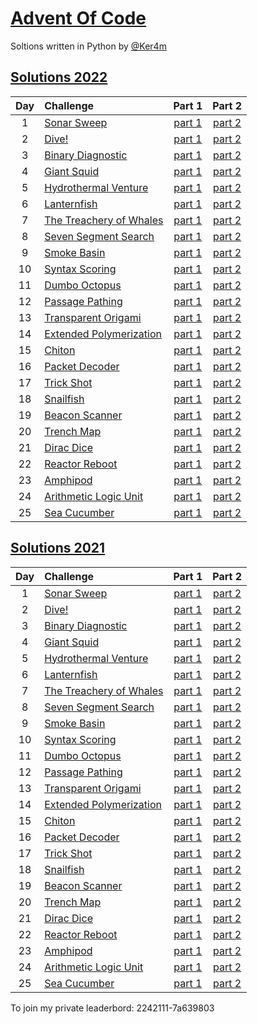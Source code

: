 # [Advent Of Code ](https://adventofcode.com/)
Soltions written in Python by [@Ker4m](https://github.com/Ker4m)

## [Solutions 2022](2022/)
| Day | Challenge | Part 1 | Part 2 |
|:---:|:---|:---:|:---:|
| 1 | [Sonar Sweep](https://adventofcode.com/2021/day/1) | [part 1](./Day01/part1.py) | [part 2](./day-01/part2.py) |
| 2 | [Dive!](https://adventofcode.com/2021/day/2) | [part 1](./Day02/part1.py) | [part 2](./day-02/part2.py) |
| 3 | [Binary Diagnostic](https://adventofcode.com/2021/day/3) | [part 1](./Day03/part1.py) | [part 2](./day-03/part2.py) |
| 4 | [Giant Squid](https://adventofcode.com/2021/day/4) | [part 1](./Day04/part1.py) | [part 2](./day-04/part2.py) |
| 5 | [Hydrothermal Venture](https://adventofcode.com/2021/day/5) | [part 1](./day-05/part1.py) | [part 2](./day-05/part2.py) |
| 6 | [Lanternfish](https://adventofcode.com/2021/day/6) | [part 1](./day-06/part1.py) | [part 2](./day-06/part2.py) |
| 7 | [The Treachery of Whales](https://adventofcode.com/2021/day/7) | [part 1](./day-07/part1.py) | [part 2](./day-07/part2.py) |
| 8 | [Seven Segment Search](https://adventofcode.com/2021/day/8) | [part 1](./day-08/part1.py) | [part 2](./day-08/part2.py) |
| 9 | [Smoke Basin](https://adventofcode.com/2021/day/9) | [part 1](./day-09/part1.py) | [part 2](./day-09/part2.py) |
| 10 | [Syntax Scoring](https://adventofcode.com/2021/day/10) | [part 1](./day-10/part1.py) | [part 2](./day-10/part2.py) |
| 11 | [Dumbo Octopus](https://adventofcode.com/2021/day/11) | [part 1](./day-11/part1.py) | [part 2](./day-11/part2.py) |
| 12 | [Passage Pathing](https://adventofcode.com/2021/day/12) | [part 1](./day-12/part12.py) | [part 2](./day-12/part12.py) |
| 13 | [Transparent Origami](https://adventofcode.com/2021/day/13) | [part 1](./day-13/part1.py) | [part 2](./day-13/part2.py) |
| 14 | [Extended Polymerization](https://adventofcode.com/2021/day/14) | [part 1](./day-14/part1.py) | [part 2](./day-14/part2.py) |
| 15 | [Chiton](https://adventofcode.com/2021/day/15) | [part 1](./day-15/part1.py) | [part 2](./day-15/part2.py) |
| 16 | [Packet Decoder](https://adventofcode.com/2021/day/16) | [part 1](./day-16/part12.py) | [part 2](./day-16/part12.py) |
| 17 | [Trick Shot](https://adventofcode.com/2021/day/17) | [part 1](./day-17/part12.py) | [part 2](./day-17/part12.py) |
| 18 | [Snailfish](https://adventofcode.com/2021/day/18) | [part 1](./day-18/part12.py) | [part 2](./day-18/part12.py) |
| 19 | [Beacon Scanner](https://adventofcode.com/2021/day/19) | [part 1](./day-19/part1.py) | [part 2](./day-19/part2.py) |
| 20 | [Trench Map](https://adventofcode.com/2021/day/20) | [part 1](./day-20/part12.py) | [part 2](./day-20/part12.py) |
| 21 | [Dirac Dice](https://adventofcode.com/2021/day/21) | [part 1](./day-21/part1.py) | [part 2](./day-21/part2.py) |
| 22 | [Reactor Reboot](https://adventofcode.com/2021/day/22) | [part 1](./day-22/part1.py) | [part 2](./day-22/part2.py) |
| 23 | [Amphipod](https://adventofcode.com/2021/day/23) | [part 1](./day-23/part1.py) | [part 2](./day-23/part2.py) |
| 24 | [Arithmetic Logic Unit](https://adventofcode.com/2021/day/24) | [part 1](./day-24/part12.py) | [part 2](./day-24/part12.py) |
| 25 | [Sea Cucumber](https://adventofcode.com/2021/day/25) | [part 1](./day-25/part1.py) | [part 2](./day-25/part1.py) |

## [Solutions 2021](2021/)
| Day | Challenge | Part 1 | Part 2 |
|:---:|:---|:---:|:---:|
| 1 | [Sonar Sweep](https://adventofcode.com/2021/day/1) | [part 1](./Day01/part1.py) | [part 2](./day-01/part2.py) |
| 2 | [Dive!](https://adventofcode.com/2021/day/2) | [part 1](./Day02/part1.py) | [part 2](./day-02/part2.py) |
| 3 | [Binary Diagnostic](https://adventofcode.com/2021/day/3) | [part 1](./Day03/part1.py) | [part 2](./day-03/part2.py) |
| 4 | [Giant Squid](https://adventofcode.com/2021/day/4) | [part 1](./Day04/part1.py) | [part 2](./day-04/part2.py) |
| 5 | [Hydrothermal Venture](https://adventofcode.com/2021/day/5) | [part 1](./day-05/part1.py) | [part 2](./day-05/part2.py) |
| 6 | [Lanternfish](https://adventofcode.com/2021/day/6) | [part 1](./day-06/part1.py) | [part 2](./day-06/part2.py) |
| 7 | [The Treachery of Whales](https://adventofcode.com/2021/day/7) | [part 1](./day-07/part1.py) | [part 2](./day-07/part2.py) |
| 8 | [Seven Segment Search](https://adventofcode.com/2021/day/8) | [part 1](./day-08/part1.py) | [part 2](./day-08/part2.py) |
| 9 | [Smoke Basin](https://adventofcode.com/2021/day/9) | [part 1](./day-09/part1.py) | [part 2](./day-09/part2.py) |
| 10 | [Syntax Scoring](https://adventofcode.com/2021/day/10) | [part 1](./day-10/part1.py) | [part 2](./day-10/part2.py) |
| 11 | [Dumbo Octopus](https://adventofcode.com/2021/day/11) | [part 1](./day-11/part1.py) | [part 2](./day-11/part2.py) |
| 12 | [Passage Pathing](https://adventofcode.com/2021/day/12) | [part 1](./day-12/part12.py) | [part 2](./day-12/part12.py) |
| 13 | [Transparent Origami](https://adventofcode.com/2021/day/13) | [part 1](./day-13/part1.py) | [part 2](./day-13/part2.py) |
| 14 | [Extended Polymerization](https://adventofcode.com/2021/day/14) | [part 1](./day-14/part1.py) | [part 2](./day-14/part2.py) |
| 15 | [Chiton](https://adventofcode.com/2021/day/15) | [part 1](./day-15/part1.py) | [part 2](./day-15/part2.py) |
| 16 | [Packet Decoder](https://adventofcode.com/2021/day/16) | [part 1](./day-16/part12.py) | [part 2](./day-16/part12.py) |
| 17 | [Trick Shot](https://adventofcode.com/2021/day/17) | [part 1](./day-17/part12.py) | [part 2](./day-17/part12.py) |
| 18 | [Snailfish](https://adventofcode.com/2021/day/18) | [part 1](./day-18/part12.py) | [part 2](./day-18/part12.py) |
| 19 | [Beacon Scanner](https://adventofcode.com/2021/day/19) | [part 1](./day-19/part1.py) | [part 2](./day-19/part2.py) |
| 20 | [Trench Map](https://adventofcode.com/2021/day/20) | [part 1](./day-20/part12.py) | [part 2](./day-20/part12.py) |
| 21 | [Dirac Dice](https://adventofcode.com/2021/day/21) | [part 1](./day-21/part1.py) | [part 2](./day-21/part2.py) |
| 22 | [Reactor Reboot](https://adventofcode.com/2021/day/22) | [part 1](./day-22/part1.py) | [part 2](./day-22/part2.py) |
| 23 | [Amphipod](https://adventofcode.com/2021/day/23) | [part 1](./day-23/part1.py) | [part 2](./day-23/part2.py) |
| 24 | [Arithmetic Logic Unit](https://adventofcode.com/2021/day/24) | [part 1](./day-24/part12.py) | [part 2](./day-24/part12.py) |
| 25 | [Sea Cucumber](https://adventofcode.com/2021/day/25) | [part 1](./day-25/part1.py) | [part 2](./day-25/part1.py) |

To join my private leaderbord:
2242111-7a639803
